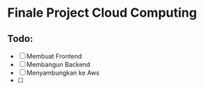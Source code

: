 # Finale Project Cloud Computing

## Todo:
- [ ] Membuat Frontend
- [ ] Membangun Backend
- [ ] Menyambungkan ke Aws
- [ ]

